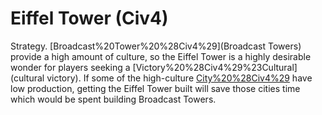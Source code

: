 # Eiffel Tower (Civ4)

Strategy.
[Broadcast%20Tower%20%28Civ4%29](Broadcast Towers) provide a high amount of culture, so the Eiffel Tower is a highly desirable wonder for players seeking a [Victory%20%28Civ4%29%23Cultural](cultural victory). If some of the high-culture [City%20%28Civ4%29](cities) have low production, getting the Eiffel Tower built will save those cities time which would be spent building Broadcast Towers.